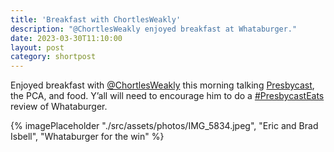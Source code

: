 ```yaml
---
title: 'Breakfast with ChortlesWeakly'
description: "@ChortlesWeakly enjoyed breakfast at Whataburger."
date: 2023-03-30T11:10:00
layout: post
category: shortpost
---
```

Enjoyed breakfast with [@ChortlesWeakly](https://twitter.com/ChortlesWeakly) this morning talking [Presbycast](https://presbycast.libsyn.com), the PCA, and food. Y’all will need to encourage him to do a [#PresbycastEats](https://twitter.com/hashtag/PresbycastEats?src=hashtag_click) review of Whataburger.

{% imagePlaceholder "./src/assets/photos/IMG_5834.jpeg", "Eric and Brad Isbell", "Whataburger for the win" %}
